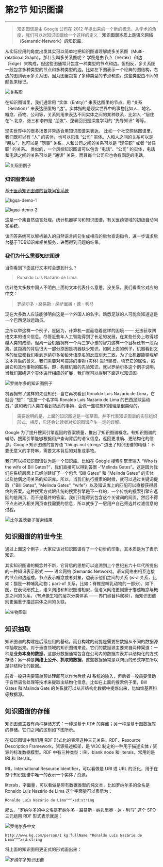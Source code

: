 # 第2节 知识图谱

---

>知识图谱是由 Google 公司在 2012 年提出来的一个新的概念。从学术的角度，我们可以对知识图谱给一个这样的定义：**知识图谱本质上是语义网络（Semantic Network）的知识库**。

从实际应用的角度出发其实可以简单地把知识图谱理解成多关系图（Multi-relational Graph）。那什么叫多关系图呢？ 学图是由节点（Vertex）和边（Edge）来构成，但这些图通常只包含一种类型的节点和边。但相反，多关系图一般包含多种类型的节点和多种类型的边。比如左下图表示一个经典的图结构，右边的图则表示多关系图，因为图里包含了多种类型的节点和边。这些类型由不同的颜色来标记。

![关系图](http://pic-learn-ai.oss-cn-beijing.aliyuncs.com/relationalGraph.png)

在知识图谱里，我们通常用 “实体（Entity）” 来表达图里的节点、用 “关系（Relation）” 来表达图里的 “边”。实体指的是现实世界中的事物比如人、地名、概念、药物、公司等，关系则用来表达不同实体之间的某种联系，比如人 -“居住在”- 北京、张三和李四是 “朋友”、逻辑回归是深度学习的 “先导知识” 等等。

现实世界中的很多场景非常适合用知识图谱来表达。 比如一个社交网络图谱里，我们既可以有 “人” 的实体，也可以包含 “公司” 实体。人和人之间的关系可以是 “朋友”，也可以是 “同事” 关系。人和公司之间的关系可以是 “现任职” 或者 “曾任职” 的关系。 类似的，一个风控知识图谱可以包含 “电话”、“公司” 的实体，电话和电话之间的关系可以是 “通话” 关系，而且每个公司它也会有固定的电话。

![关系图例子](http://pic-learn-ai.oss-cn-beijing.aliyuncs.com/relationalGraphExample.png)

### 知识图谱体验

[基于医药知识图谱的智能问答系统](http://router.hass.live:3031/kgqa-demo)

![kgqa-demo-1](http://pic-learn-ai.oss-cn-beijing.aliyuncs.com/kgqa-demo-1.webp)

![kgqa-demo-2](http://pic-learn-ai.oss-cn-beijing.aliyuncs.com/kgqa-demo-2.webp)

这是一个集自然语言处理，统计机器学习和知识图谱，有关医药领域的初级自动问答系统。

该问答系统可以解析输入的自然语言问句生成相应的后台查询指令，进一步请求后台基于TDB知识库相关服务，进而得到问题的结果。

### 我们为什么需要知识图谱

当你看到下面这行文本时会想到什么？

> Ronaldo Luís Nazário de Lima

估计绝大多数中国人不明白上面的文本代表什么意思。没关系，我们看看它对应的中文：

> 罗纳尔多・路易斯・纳萨里奥・德・利马

现在大多数人应该能够明白这是一个外国人的名字。熟悉足球的人可能会知道这是一个巴西足球运动员。

之所以举这样一个例子，是因为，计算机一直面临着这样的困境 —— 无法获取网络文本的语义信息。尽管近些年人工智能得到了长足的发展，在某些任务上取得超越人类的成绩，但离一台机器拥有一个两三岁小孩的智力这样一个目标还有一段距离。这距离的背后很大一部分原因是机器缺少知识。如同上面的例子，机器看到文本的反应和我们看到罗纳尔多葡萄牙语原名的反应别无二致。为了让机器能够理解文本背后的含义，我们需要对可描述的事物 (实体) 进行建模，填充它的属性，拓展它和其他事物的联系，即，构建机器的先验知识。就以罗纳尔多这个例子说明，当我们围绕这个实体进行相应的扩展，我们就可以得到下面这张知识图。

![罗纳尔多的知识图例子](http://pic-learn-ai.oss-cn-beijing.aliyuncs.com/RonaldoKGSimple.jpg)

机器拥有了这样的先验知识，当它再次看到 Ronaldo Luís Nazário de Lima，它就会 “想”：“这是一个名字叫 Ronaldo Luís Nazário de Lima 的巴西足球运动员。” 这和我们人类在看到熟悉的事物，会做一些联想和推理是很类似的。

> 需要说明的是，上面的知识图这是一张草图，并不代表知识图谱的实际组织形式，相反，它还会让读者对知识图谱产生一定的误解。

Google 为了提升搜索引擎返回的答案质量，推出了知识图谱概念。有知识图谱的辅助，搜索引擎能够根据用户查询背后的语义信息，返回更准确、更结构化的信息。Google 知识图谱的宣传语 “things not strings” 道出了知识图谱的精髓：不要无意义的字符串，需要文本背后的对象或事物。

我们可以把知识图谱认为是一个知识库。比如在 Google 搜索引擎里输入 “Who is the wife of Bill Gates?”，我们直接可以得到答案 -“Melinda Gates”。这是因为我们在系统层面上已经创建好了一个包含 “Bill Gates” 和 “Melinda Gates” 的实体以及他俩之间关系的知识库。所以，当我们执行搜索的时候，就可以通过关键词提取（"Bill Gates", "Melinda Gates", "wife"）以及知识库上的匹配可以直接获得最终的答案。这种搜索方式跟传统的搜索引擎是不一样的，一个传统的搜索引擎它返回的是网页、而不是最终的答案。我们只能得到包含这个关键词的网页，然后不得不点击进入相关网页查找需要的信息，所以就多了一层用户自己筛选并过滤信息的过程。

![比尔盖茨妻子搜索结果](http://pic-learn-ai.oss-cn-beijing.aliyuncs.com/BillGoogleResult.png)

## 知识图谱的前世今生

通过上面这个例子，大家应该对知识图谱有了一个初步的印象，其本质是为了表示知识。

其实知识图谱的概念并不新，它背后的思想可以追溯到上个世纪五六十年代所提出的一种知识表示形式 —— 语义网络 (Semantic Network)。语义网络由相互连接的节点和边组成，节点表示概念或者对象，边表示他们之间的关系 (is-a 关系，比如：猫是一种哺乳动物；part-of 关系，比如：脊椎是哺乳动物的一部分)，如下图。在表现形式上，语义网络和知识图谱相似，但语义网络更侧重于描述概念与概念之间的关系，（有点像生物的层次分类体系 —— 界门纲目科属种），而知识图谱则更偏重于描述实体之间的关联。

![生物图谱](http://pic-learn-ai.oss-cn-beijing.aliyuncs.com/bioGraph.jpg)

## 知识抽取

知识图谱的构建是后续应用的基础，而且构建的前提是需要把数据从不同的数据源中抽取出来。对于垂直领域的知识图谱来说，它们的数据源主要来自两种渠道：一种是**业务本身的数据**，这部分数据通常包含在公司内的数据库表并以结构化的方式存储；另一种是**网络上公开、抓取的数据**，这些数据通常是以网页的形式存在所以是非结构化的数据。

前者一般只需要简单预处理即可以作为后续 AI 系统的输入，但后者一般需要借助于自然语言处理等技术来提取出结构化信息。比如在上面的搜索例子里，Bill Gates 和 Malinda Gate 的关系就可以从非结构化数据中提炼出来，比如维基百科等数据源。

## 知识图谱的存储

知识图谱主要有两种存储方式：一种是基于 RDF 的存储；另一种是基于图数据库的存储。它们之间的区别如下图所示。

在知识图谱中我们用 RDF 形式化的表示这种三元关系。RDF，Resource Description Framework，资源描述框架，是 W3C 制定的一种用于描述实体 / 资源的标准数据模型。RDF 中有三种类型：IRI、blank node 和 literals，常用的是 IRI 和 literals。

IRI，International Resource Identifier，可以看做是 URI 或 URL 的泛化，用于在整个知识图谱中唯一的表示一个实体 / 资源。

literals，字面量，可以看做是带有数据类型的纯文本，比如罗纳尔多的全名是 Ronaldo Luís Nazário de Lima 这个字面量可以表示为：

```text
Ronaldo Luís Nazário de Lima"^^xsd:string
```

那么，“罗纳尔多的中文名是罗纳尔多・路易斯・纳扎里奥・达・利马” 这个 SPO 三元组用 RDF 形式表示就是：

![罗纳尔多中文](http://pic-learn-ai.oss-cn-beijing.aliyuncs.com/RonaldoChineseName.jpg)

```text
http://www.kg.com/person/1 kg:fullName "Ronaldo Luís Nazário de Lima"^^xsd:string
```

将上面的知识图用更正式的形式画出来：

![罗纳尔多知识图谱](http://pic-learn-ai.oss-cn-beijing.aliyuncs.com/RonaldoKGFull.jpg)
